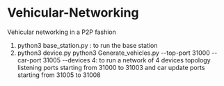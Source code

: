 # Vehicular-Networking
Vehicular networking in a P2P fashion

1. python3 base_station.py : to run the base station
2. python3 device.py python3 Generate_vehicles.py --top-port 31000 --car-port 31005 --devices 4:  to run a network of 4 devices topology listening ports starting from 31000 to 31003 and car update ports starting from 31005  to 31008